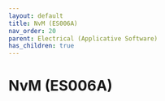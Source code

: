 ```yaml
---
layout: default
title: NvM (ES006A)
nav_order: 20
parent: Electrical (Applicative Software)
has_children: true
---
```

# NvM (ES006A)
